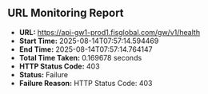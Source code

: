 ## URL Monitoring Report

- **URL:** https://api-gw1-prod1.fisglobal.com/gw/v1/health
- **Start Time:** 2025-08-14T07:57:14.594469
- **End Time:** 2025-08-14T07:57:14.764147
- **Total Time Taken:** 0.169678 seconds
- **HTTP Status Code:** 403
- **Status:** Failure
- **Failure Reason:** HTTP Status Code: 403
